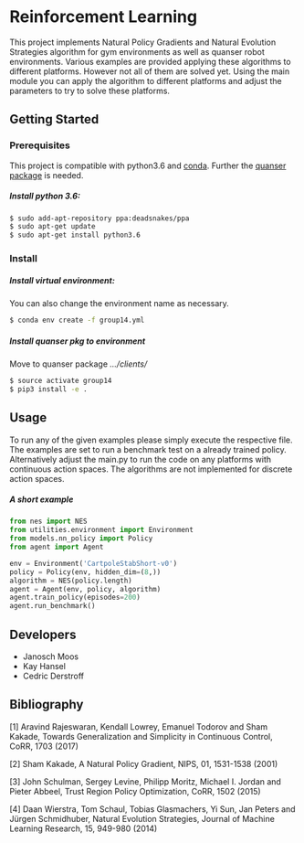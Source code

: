 # Reinforcement Learning
This project implements Natural Policy Gradients and Natural Evolution Strategies algorithm for gym environments as well
as quanser robot environments. Various examples are provided applying these algorithms to different platforms. However
not all of them are solved yet. Using the main module you can apply the algorithm to different platforms and adjust the
parameters to try to solve these platforms.

## Getting Started
### Prerequisites
This project is compatible with python3.6 and 
[conda](https://docs.conda.io/projects/conda/en/latest/user-guide/install/ "Install miniconda"). Further the 
[quanser package](https://git.ias.informatik.tu-darmstadt.de/quanser/clients/tree/master "Install quanser package") is 
needed.

##### Install python 3.6:
```bash
$ sudo add-apt-repository ppa:deadsnakes/ppa
$ sudo apt-get update
$ sudo apt-get install python3.6
```

### Install
##### Install virtual environment:
You can also change the environment name as necessary.
```bash
$ conda env create -f group14.yml
```

##### Install quanser pkg to environment
Move to quanser package *.../clients/*
```bash
$ source activate group14
$ pip3 install -e .
```

## Usage
To run any of the given examples please simply execute the respective file. The examples are set to run a benchmark test
on a already trained policy. Alternatively adjust the main.py to run the code on any platforms with continuous action
spaces. The algorithms are not implemented for discrete action spaces. 

##### A short example
```python
from nes import NES
from utilities.environment import Environment
from models.nn_policy import Policy
from agent import Agent

env = Environment('CartpoleStabShort-v0')
policy = Policy(env, hidden_dim=(8,))
algorithm = NES(policy.length)
agent = Agent(env, policy, algorithm)
agent.train_policy(episodes=200)
agent.run_benchmark()
```

## Developers
- Janosch Moos
- Kay Hansel
- Cedric Derstroff

## Bibliography
[1] Aravind Rajeswaran, Kendall Lowrey, Emanuel Todorov and
    Sham Kakade, Towards Generalization and Simplicity in Continuous
    Control, CoRR, 1703 (2017)

[2] Sham Kakade, A Natural Policy Gradient, NIPS, 01, 1531-1538
    (2001)

[3] John Schulman, Sergey Levine, Philipp Moritz, Michael I. Jordan
    and Pieter Abbeel, Trust Region Policy Optimization, CoRR, 1502
    (2015)

[4] Daan Wierstra, Tom Schaul, Tobias Glasmachers, Yi Sun, Jan Peters
    and Jürgen Schmidhuber, Natural Evolution Strategies, Journal of
    Machine Learning Research, 15, 949-980 (2014)
